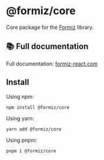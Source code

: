 # @formiz/core

Core package for the [Formiz](https://formiz-react.com) library.

## 📚 Full documentation

Full documentation: [formiz-react.com](https://formiz-react.com)

## Install

Using npm:

```
npm install @formiz/core
```

Using yarn:

```
yarn add @formiz/core
```

Using pnpm:

```
pnpm i @formiz/core
```
